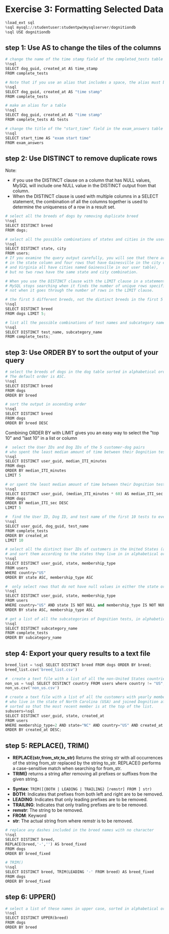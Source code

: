 # Exercise 3: Formatting Selected Data

```python
%load_ext sql
%sql mysql://studentuser:studentpw@mysqlserver/dognitiondb
%sql USE dognitiondb
```
## step 1: Use AS to change the tiles of the columns
```python
# change the name of the time stamp field of the completed_tests table from "created_at" to "time_stamp" in your output
%%sql
SELECT dog_guid, created_at AS time_stamp
FROM complete_tests

# Note that if you use an alias that includes a space, the alias must be surrounded in quotes
%%sql
SELECT dog_guid, created_at AS "time stamp"
FROM complete_tests

# make an alias for a table
%%sql
SELECT dog_guid, created_at AS "time stamp"
FROM complete_tests AS tests

# change the title of the "start_time" field in the exam_answers table to "exam start time" in a query output
%%sql
SELECT start_time AS "exam start time"
FROM exam_answers
```
## step 2: Use DISTINCT to remove duplicate rows
Note:
* if you use the DISTINCT clause on a column that has NULL values, 
MySQL will include one NULL value in the DISTINCT output from that column.
* When the DISTINCT clause is used with multiple columns in a SELECT statement, 
the combination of all the columns together is used to determine the uniqueness of a row in a result set.

```python
# select all the breeds of dogs by removing duplicate breed
%%sql
SELECT DISTINCT breed
FROM dogs;

# select all the possible combinations of states and cities in the users table
%%sql
SELECT DISTINCT state, city
FROM users;
# If you examine the query output carefully, you will see that there are many rows with California (CA) 
# in the state column and four rows that have Gainesville in the city column (Georgia, Arkansas, Florida, 
# and Virginia all have cities named Gainesville in our user table), 
# but no two rows have the same state and city combination.

# When you use the DISTINCT clause with the LIMIT clause in a statement, 
# MySQL stops searching when it finds the number of unique rows specified in the LIMIT clause, 
# not when it goes through the number of rows in the LIMIT clause.

# the first 5 different breeds, not the distinct breeds in the first 5 rows
%%sql
SELECT DISTINCT breed
FROM dogs LIMIT 5;

# list all the possible combinations of test names and subcategory names in complete_tests table
%%sql
SELECT DISTINCT test_name, subcategory_name
FROM complete_tests;
```

## step 3: Use ORDER BY to sort the output of your query
```python
# select the breeds of dogs in the dog table sorted in alphabetical order
# The default order is ASC.
%%sql
SELECT DISTINCT breed
FROM dogs 
ORDER BY breed

# sort the output in ascending order
%%sql
SELECT DISTINCT breed
FROM dogs 
ORDER BY breed DESC
```
Combining ORDER BY with LIMIT gives you an easy way to select the "top 10" and "last 10" in a list or column

```python
#  select the User IDs and Dog IDs of the 5 customer-dog pairs 
# who spent the least median amount of time between their Dognition tests
%%sql
SELECT DISTINCT user_guid, median_ITI_minutes
FROM dogs 
ORDER BY median_ITI_minutes
LIMIT 5

# or spent the least median amount of time between their Dognition tests
%%sql
SELECT DISTINCT user_guid, (median_ITI_minutes * 60) AS median_ITI_sec
FROM dogs 
ORDER BY median_ITI_sec DESC
LIMIT 5

#  find the User ID, Dog ID, and test name of the first 10 tests to ever be completed in the Dognition database
%%sql
SELECT user_guid, dog_guid, test_name
FROM complete_tests
ORDER BY created_at 
LIMIT 10

# select all the distinct User IDs of customers in the United States (abbreviated "US") 
# and sort them according to the states they live in in alphabetical order first  
%%sql
SELECT DISTINCT user_guid, state, membership_type
FROM users
WHERE country="US"
ORDER BY state ASC, membership_type ASC

#  only select rows that do not have null values in either the state or membership_type column
%%sql
SELECT DISTINCT user_guid, state, membership_type
FROM users
WHERE country="US" AND state IS NOT NULL and membership_type IS NOT NULL
ORDER BY state ASC, membership_type ASC

# get a list of all the subcategories of Dognition tests, in alphabetical order, with no test listed more than once
%%sql
SELECT DISTINCT subcategory_name
FROM complete_tests
ORDER BY subcategory_name 
```

## step 4: Export your query results to a text file

```python
breed_list = %sql SELECT DISTINCT breed FROM dogs ORDER BY breed;
breed_list.csv('breed_list.csv')

#  create a text file with a list of all the non-United States countries of Dognition customers with no country listed more than once?
non_us = %sql SELECT DISTINCT country FROM users where country != "US";
non_us.csv('non_us.csv')

# create a text file with a list of all the customers with yearly memberships 
# who live in the state of North Carolina (USA) and joined Dognition after March 1, 2014, 
# sorted so that the most recent member is at the top of the list.
subusers=%sql 
SELECT DISTINCT user_guid, state, created_at 
FROM users 
WHERE membership_type=2 AND state="NC" AND country="US" AND created_at > '2014-03-01' 
ORDER BY created_at DESC;
```

## step 5: REPLACE(), TRIM()
* **REPLACE(str,from_str,to_str)**
Returns the string str with all occurrences of the string from_str replaced by the string to_str. 
REPLACE() performs a case-sensitive match when searching for from_str.
* **TRIM()** returns a string after removing all prefixes or suffixes from the given string.
 + **Syntax**: `TRIM([{BOTH | LEADING | TRAILING} [remstr] FROM ] str)`
 + **BOTH**: 	Indicates that prefixes from both left and right are to be removed.
 + **LEADING**: Indicates that only leading prefixes are to be removed.
 + **TRAILING**: Indicates that only trailing prefixes are to be removed.
 + **remstr**: The string to be removed.
 + **FROM**: Keyword
 + **str**: The actual string from where remstr is to be removed.
 
```python
# replace any dashes included in the breed names with no character
%%sql
SELECT DISTINCT breed,
REPLACE(breed,'-','') AS breed_fixed
FROM dogs
ORDER BY breed_fixed

# TRIM()
%%sql
SELECT DISTINCT breed, TRIM(LEADING '-' FROM breed) AS breed_fixed
FROM dogs
ORDER BY breed_fixed
```

## step 6: UPPER()
```python
# select a list of these names in upper case, sorted in alphabetical order.
%%sql
SELECT DISTINCT UPPER(breed)
FROM dogs
ORDER BY breed 
```
